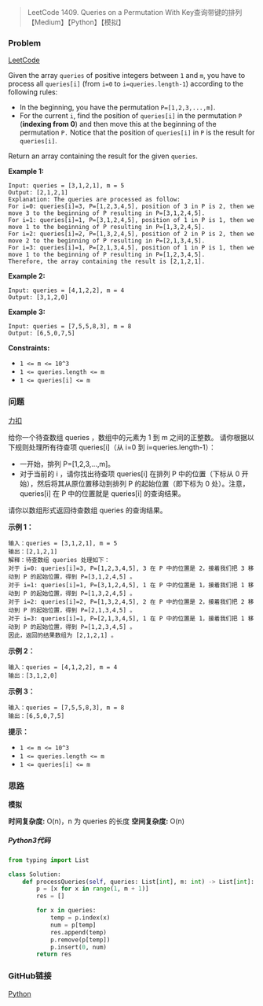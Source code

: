 > LeetCode 1409. Queries on a Permutation With Key查询带键的排列【Medium】【Python】【模拟】

### Problem

[LeetCode](https://leetcode.com/problems/queries-on-a-permutation-with-key/)

Given the array `queries` of positive integers between `1` and `m`, you have to process all `queries[i]` (from `i=0` to `i=queries.length-1`) according to the following rules:

- In the beginning, you have the permutation `P=[1,2,3,...,m]`.
- For the current `i`, find the position of `queries[i]` in the permutation `P` (**indexing from 0**) and then move this at the beginning of the permutation `P.` Notice that the position of `queries[i]` in `P` is the result for `queries[i]`.

Return an array containing the result for the given `queries`.

**Example 1:**

```
Input: queries = [3,1,2,1], m = 5
Output: [2,1,2,1] 
Explanation: The queries are processed as follow: 
For i=0: queries[i]=3, P=[1,2,3,4,5], position of 3 in P is 2, then we move 3 to the beginning of P resulting in P=[3,1,2,4,5]. 
For i=1: queries[i]=1, P=[3,1,2,4,5], position of 1 in P is 1, then we move 1 to the beginning of P resulting in P=[1,3,2,4,5]. 
For i=2: queries[i]=2, P=[1,3,2,4,5], position of 2 in P is 2, then we move 2 to the beginning of P resulting in P=[2,1,3,4,5]. 
For i=3: queries[i]=1, P=[2,1,3,4,5], position of 1 in P is 1, then we move 1 to the beginning of P resulting in P=[1,2,3,4,5]. 
Therefore, the array containing the result is [2,1,2,1].  
```

**Example 2:**

```
Input: queries = [4,1,2,2], m = 4
Output: [3,1,2,0]
```

**Example 3:**

```
Input: queries = [7,5,5,8,3], m = 8
Output: [6,5,0,7,5]
```

**Constraints:**

- `1 <= m <= 10^3`
- `1 <= queries.length <= m`
- `1 <= queries[i] <= m`

### 问题

[力扣](https://leetcode-cn.com/problems/queries-on-a-permutation-with-key/)

给你一个待查数组 queries ，数组中的元素为 1 到 m 之间的正整数。 请你根据以下规则处理所有待查项 queries[i]（从 i=0 到 i=queries.length-1）：

* 一开始，排列 P=[1,2,3,...,m]。
* 对于当前的 i ，请你找出待查项 queries[i] 在排列 P 中的位置（下标从 0 开始），然后将其从原位置移动到排列 P 的起始位置（即下标为 0 处）。注意， queries[i] 在 P 中的位置就是 queries[i] 的查询结果。

请你以数组形式返回待查数组  queries 的查询结果。

**示例 1：**

```
输入：queries = [3,1,2,1], m = 5
输出：[2,1,2,1] 
解释：待查数组 queries 处理如下：
对于 i=0: queries[i]=3, P=[1,2,3,4,5], 3 在 P 中的位置是 2，接着我们把 3 移动到 P 的起始位置，得到 P=[3,1,2,4,5] 。
对于 i=1: queries[i]=1, P=[3,1,2,4,5], 1 在 P 中的位置是 1，接着我们把 1 移动到 P 的起始位置，得到 P=[1,3,2,4,5] 。 
对于 i=2: queries[i]=2, P=[1,3,2,4,5], 2 在 P 中的位置是 2，接着我们把 2 移动到 P 的起始位置，得到 P=[2,1,3,4,5] 。
对于 i=3: queries[i]=1, P=[2,1,3,4,5], 1 在 P 中的位置是 1，接着我们把 1 移动到 P 的起始位置，得到 P=[1,2,3,4,5] 。 
因此，返回的结果数组为 [2,1,2,1] 。
```

**示例 2：**

```
输入：queries = [4,1,2,2], m = 4
输出：[3,1,2,0]
```

**示例 3：**

```
输入：queries = [7,5,5,8,3], m = 8
输出：[6,5,0,7,5]
```

**提示：**

- `1 <= m <= 10^3`
- `1 <= queries.length <= m`
- `1 <= queries[i] <= m`

### 思路

**模拟**

**时间复杂度:** O(n)，n 为 queries 的长度
**空间复杂度:** O(n)

##### Python3代码

```python
from typing import List

class Solution:
    def processQueries(self, queries: List[int], m: int) -> List[int]:
        p = [x for x in range(1, m + 1)]
        res = []

        for x in queries:
            temp = p.index(x)
            num = p[temp]
            res.append(temp)
            p.remove(p[temp])
            p.insert(0, num)
        return res
```

### GitHub链接

[Python](https://github.com/Wonz5130/LeetCode-Solutions/blob/master/solutions/1409-Queries-on-a-Permutation-With-Key/1409.py)